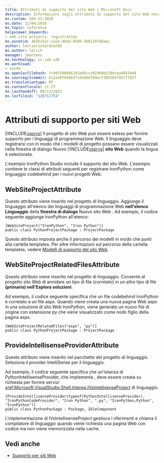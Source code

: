 ```yaml
---
title: Attributi di supporto del sito Web | Microsoft Docs
description: Informazioni sugli attributi di supporto del sito Web necessari per estendere le funzionalità di Visual Studio progetti di siti Web.
ms.custom: SEO-VS-2020
ms.date: 11/04/2016
ms.topic: reference
helpviewer_keywords:
- web site projects, registration
ms.assetid: 46d52e2c-ca2a-4bbd-8500-5b0129768aec
author: leslierichardson95
ms.author: lerich
manager: jmartens
ms.technology: vs-ide-sdk
ms.workload:
- vssdk
ms.openlocfilehash: fc98f580b8619cb68ccc929b0e529dcead683e68
ms.sourcegitcommit: b12a38744db371d2894769ecf305585f9577792f
ms.translationtype: MT
ms.contentlocale: it-IT
ms.lasthandoff: 09/13/2021
ms.locfileid: "126711754"
---
```

# <a name="web-site-support-attributes"></a>Attributi di supporto per siti Web
[!INCLUDE[vsprvs](../../code-quality/includes/vsprvs_md.md)] Il progetto di sito Web può essere esteso per fornire supporto per i linguaggi di programmazione Web. Il linguaggio deve registrarsi con in modo che i modelli di progetto possano essere visualizzati nella finestra di dialogo Nuovo [!INCLUDE[vsprvs](../../code-quality/includes/vsprvs_md.md)] **sito Web** quando la lingua è selezionata.

L'esempio IronPython Studio include il supporto del sito Web. L'esempio contiene le classi di attributi seguenti per registrare IronPython come linguaggio codebehind per i nuovi progetti Web.

## <a name="websiteprojectattribute"></a>WebSiteProjectAttribute
 Questo attributo viene inserito nel progetto di linguaggio. Aggiunge il linguaggio all'elenco dei linguaggi di programmazione Web **nell'elenco Linguaggio** della **finestra di dialogo** Nuovo sito Web . Ad esempio, il codice seguente aggiunge IronPython all'elenco:

```
[WebSiteProject("IronPython", "Iron Python")]
public class PythonProjectPackage : ProjectPackage
```

 Questo attributo imposta anche il percorso dei modelli in modo che punti alla cartella templates. Per altre informazioni sul percorso della cartella templates, vedere [Modelli di supporto del sito Web](../../extensibility/internals/web-site-support-templates.md).

## <a name="websiteprojectrelatedfilesattribute"></a>WebSiteProjectRelatedFilesAttribute
 Questo attributo viene inserito nel progetto di linguaggio. Consente al progetto sito Web di annidare un tipo di file (correlato) in un altro tipo di file **(primario) nell'Esplora soluzioni**.

 Ad esempio, il codice seguente specifica che un file codebehind IronPython è correlato a un file aspx. Quando viene creata una nuova pagina Web aspx in una soluzione di sito Web IronPython, viene generato un nuovo file di origine con estensione py che viene visualizzato come nodo figlio della pagina aspx.

```
[WebSiteProjectRelatedFiles("aspx", "py")]
public class PythonProjectPackage : ProjectPackage
```

## <a name="provideintellisenseproviderattribute"></a>ProvideIntellisenseProviderAttribute
 Questo attributo viene inserito nel pacchetto del progetto di linguaggio. Seleziona il provider IntelliSense per il linguaggio.

 Ad esempio, il codice seguente specifica che un'istanza di PythonIntellisenseProvider, che implementa , deve essere creata su richiesta per fornire servizi <xref:Microsoft.VisualStudio.Shell.Interop.IVsIntellisenseProject> di linguaggio.

```
[ProvideIntellisenseProvider(typeof(PythonIntellisenseProvider), "IronPythonCodeProvider", "Iron Python", ".py", "IronPython;Python", "IronPython")]
public class PythonPackage : Package, IOleComponent
```

 L'implementazione di IVsIntellisenseProject gestisce i riferimenti e chiama il compilatore di linguaggio quando viene richiesta una pagina Web con codice ma non viene memorizzata nella cache.

## <a name="see-also"></a>Vedi anche
- [Supporto per siti Web](../../extensibility/internals/web-site-support.md)
